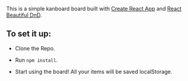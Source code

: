 This is a simple kanboard board built with [Create React App](https://github.com/facebook/create-react-app) and [React Beautiful DnD](https://github.com/atlassian/react-beautiful-dnd).

## To set it up:

- Clone the Repo.

- Run `npm install`.

- Start using the board! All your items will be saved localStorage.
